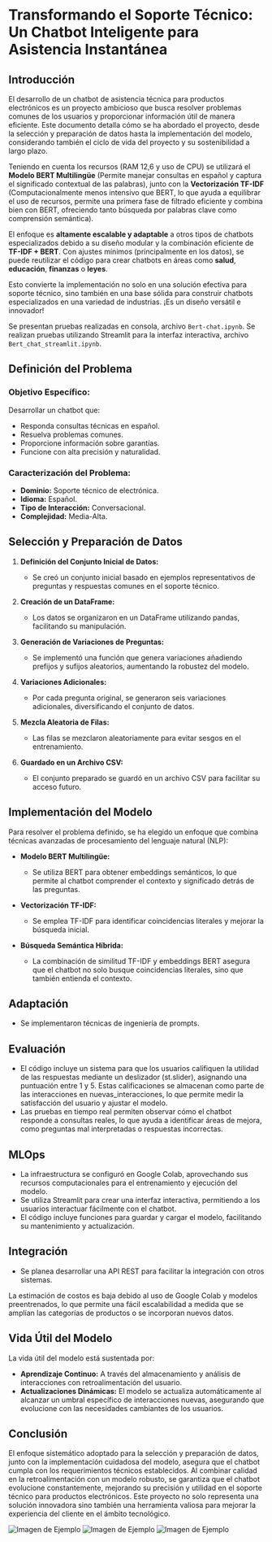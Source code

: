 # Transformando el Soporte Técnico: Un Chatbot Inteligente para Asistencia Instantánea

## Introducción

El desarrollo de un chatbot de asistencia técnica para productos electrónicos es un proyecto ambicioso que busca resolver problemas comunes de los usuarios y proporcionar información útil de manera eficiente. Este documento detalla cómo se ha abordado el proyecto, desde la selección y preparación de datos hasta la implementación del modelo, considerando también el ciclo de vida del proyecto y su sostenibilidad a largo plazo.

Teniendo en cuenta los recursos (RAM 12,6 y uso de CPU) se utilizará el **Modelo BERT Multilingüe** (Permite manejar consultas en español y captura el significado contextual de las palabras), junto con la **Vectorización TF-IDF** (Computacionalmente menos intensivo que BERT, lo que ayuda a equilibrar el uso de recursos, permite una primera fase de filtrado eficiente y combina bien con BERT, ofreciendo tanto búsqueda por palabras clave como comprensión semántica).

El enfoque es **altamente escalable y adaptable** a otros tipos de chatbots especializados debido a su diseño modular y la combinación eficiente de **TF-IDF + BERT**. Con ajustes mínimos (principalmente en los datos), se puede reutilizar el código para crear chatbots en áreas como **salud**, **educación**, **finanzas** o **leyes**.

Esto convierte la implementación no solo en una solución efectiva para soporte técnico, sino también en una base sólida para construir chatbots especializados en una variedad de industrias. ¡Es un diseño versátil e innovador!

Se presentan pruebas realizadas en consola, archivo `Bert-chat.ipynb`. Se realizan pruebas utilizando Streamlit para la interfaz interactiva, archivo `Bert_chat_streamlit.ipynb`.

## Definición del Problema

### Objetivo Específico:

Desarrollar un chatbot que:

- Responda consultas técnicas en español.
- Resuelva problemas comunes.
- Proporcione información sobre garantías.
- Funcione con alta precisión y naturalidad.

### Caracterización del Problema:

- **Dominio:** Soporte técnico de electrónica.
- **Idioma:** Español.
- **Tipo de Interacción:** Conversacional.
- **Complejidad:** Media-Alta.

## Selección y Preparación de Datos

1. **Definición del Conjunto Inicial de Datos:**
   - Se creó un conjunto inicial basado en ejemplos representativos de preguntas y respuestas comunes en el soporte técnico.

2. **Creación de un DataFrame:**
   - Los datos se organizaron en un DataFrame utilizando pandas, facilitando su manipulación.

3. **Generación de Variaciones de Preguntas:**
   - Se implementó una función que genera variaciones añadiendo prefijos y sufijos aleatorios, aumentando la robustez del modelo.

4. **Variaciones Adicionales:**
   - Por cada pregunta original, se generaron seis variaciones adicionales, diversificando el conjunto de datos.

5. **Mezcla Aleatoria de Filas:**
   - Las filas se mezclaron aleatoriamente para evitar sesgos en el entrenamiento.

6. **Guardado en un Archivo CSV:**
   - El conjunto preparado se guardó en un archivo CSV para facilitar su acceso futuro.

## Implementación del Modelo

Para resolver el problema definido, se ha elegido un enfoque que combina técnicas avanzadas de procesamiento del lenguaje natural (NLP):

- **Modelo BERT Multilingüe:**
  - Se utiliza BERT para obtener embeddings semánticos, lo que permite al chatbot comprender el contexto y significado detrás de las preguntas.

- **Vectorización TF-IDF:**
  - Se emplea TF-IDF para identificar coincidencias literales y mejorar la búsqueda inicial.

- **Búsqueda Semántica Híbrida:**
  - La combinación de similitud TF-IDF y embeddings BERT asegura que el chatbot no solo busque coincidencias literales, sino que también entienda el contexto.

## Adaptación

- Se implementaron técnicas de ingeniería de prompts.

## Evaluación

- El código incluye un sistema para que los usuarios califiquen la utilidad de las respuestas mediante un deslizador (st.slider), asignando una puntuación entre 1 y 5. Estas calificaciones se almacenan como parte de las interacciones en nuevas_interacciones, lo que permite medir la satisfacción del usuario y ajustar el modelo.
- Las pruebas en tiempo real permiten observar cómo el chatbot responde a consultas reales, lo que ayuda a identificar áreas de mejora, como preguntas mal interpretadas o respuestas incorrectas.

## MLOps

- La infraestructura se configuró en Google Colab, aprovechando sus recursos computacionales para el entrenamiento y ejecución del modelo.
- Se utiliza Streamlit para crear una interfaz interactiva, permitiendo a los usuarios interactuar fácilmente con el chatbot.
- El código incluye funciones para guardar y cargar el modelo, facilitando su mantenimiento y actualización.

## Integración

- Se planea desarrollar una API REST para facilitar la integración con otros sistemas.

La estimación de costos es baja debido al uso de Google Colab y modelos preentrenados, lo que permite una fácil escalabilidad a medida que se amplían las categorías de productos o se incorporan nuevos datos.

## Vida Útil del Modelo

La vida útil del modelo está sustentada por:

- **Aprendizaje Continuo:** A través del almacenamiento y análisis de interacciones con retroalimentación del usuario.
- **Actualizaciones Dinámicas:** El modelo se actualiza automáticamente al alcanzar un umbral específico de interacciones nuevas, asegurando que evolucione con las necesidades cambiantes de los usuarios.

## Conclusión

El enfoque sistemático adoptado para la selección y preparación de datos, junto con la implementación cuidadosa del modelo, asegura que el chatbot cumpla con los requerimientos técnicos establecidos. Al combinar calidad en la retroalimentación con un modelo robusto, se garantiza que el chatbot evolucione constantemente, mejorando su precisión y utilidad en el soporte técnico para productos electrónicos. Este proyecto no solo representa una solución innovadora sino también una herramienta valiosa para mejorar la experiencia del cliente en el ámbito tecnológico.

![Imagen de Ejemplo](1.png)
![Imagen de Ejemplo](2.png)
![Imagen de Ejemplo](3.png)
